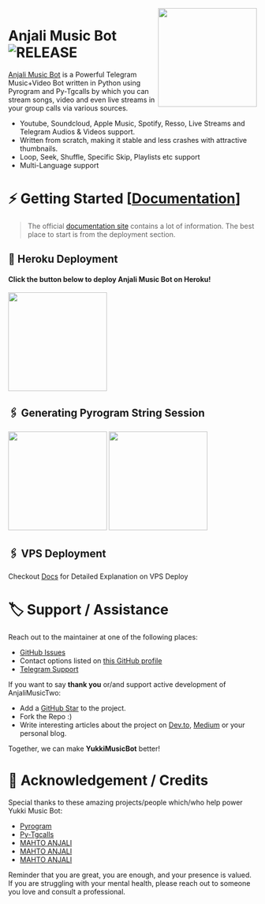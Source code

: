 <img src="https://telegra.ph/file/c0e014ff34f34d1056627.png" align="right" width="200" height="200"/>

# Anjali Music Bot <img src="https://img.shields.io/github/v/release/MAHTO-ANJALI/AnjaliMusicTwo?color=black&logo=github&logoColor=black&style=social" alt="RELEASE">

[Anjali Music Bot](https://github.com/MAHTO-ANJALI/AnjaliMusicTwo) is a Powerful Telegram Music+Video Bot written in Python using Pyrogram and Py-Tgcalls by which you can stream songs, video and even live streams in your group calls via various sources.

* Youtube, Soundcloud, Apple Music, Spotify, Resso, Live Streams and Telegram Audios & Videos support.
* Written from scratch, making it stable and less crashes with attractive thumbnails.
* Loop, Seek, Shuffle, Specific Skip, Playlists etc support
* Multi-Language support


# ⚡️ Getting Started [[Documentation](https://notreallyshikhar.gitbook.io/AnjaliMusicTwo/)]

> The official [documentation site](https://notreallyshikhar.gitbook.io/AnjaliMusicTwo/) contains a lot of information. The best place to start is from the deployment section.

## 🚀 Heroku Deployment

<h4>Click the button below to deploy Anjali Music Bot on Heroku!</h4>    
<a href="https://dashboard.heroku.com/new?template=https://github.com/MAHTO-ANJALI/AnjaliMusicTwo"><img src="https://img.shields.io/badge/Deploy%20To%20Heroku-blueviolet?style=for-the-badge&logo=heroku" width="200""/></a>


## 🖇 Generating Pyrogram String Session

<p>
<a href="https://replit.com/@AnjalixSessionxBot/ANJALI-STRING-BOT"><img src="https://img.shields.io/badge/Generate%20On%20Repl-blueviolet?style=for-the-badge&logo=appveyor" width="200""/></a>
<a href="https://t.me/AnjalixSessionxBot"><img src="https://img.shields.io/badge/TG%20String%20Gen%20Bot-blueviolet?style=for-the-badge&logo=appveyor" width="200""/></a>
</p>

## 🖇 VPS Deployment

Checkout [Docs](https://notreallyshikhar.gitbook.io/AnjaliMusicTwo/deployment/local-hosting-or-vps) for Detailed Explanation on VPS Deploy


# 🏷 Support / Assistance

Reach out to the maintainer at one of the following places:

- [GitHub Issues](https://github.com/MAHTO-ANJALI/AnjaliMusicTwo/issues/new?assignees=&labels=question&template=SUPPORT_QUESTION.md&title=support%3A+)
- Contact options listed on [this GitHub profile](https://github.com/MAHTO-ANJALI)
- [Telegram Support](https://t.me/ANJALIxWORLD)

If you want to say **thank you** or/and support active development of AnjaliMusicTwo:

- Add a [GitHub Star](https://github.com/MAHTO-ANJALI/AnjaliMusicTwo) to the project.
- Fork the Repo :)
- Write interesting articles about the project on [Dev.to](https://dev.to/), [Medium](https://medium.com/) or your personal blog.

Together, we can make **YukkiMusicBot** better!
# 📑 Acknowledgement / Credits

Special thanks to these amazing projects/people which/who help power Yukki Music Bot:

- [Pyrogram](https://github.com/pyrogram/pyrogram)
- [Py-Tgcalls](https://github.com/pytgcalls/pytgcalls)
- [MAHTO ANJALI](https://github.com/MAHTO-ANJALI)
- [MAHTO ANJALI](https://github.com/MAHTO-ANJALI)
- [MAHTO ANJALI](https://github.com/MAHTO-ANJALI)


Reminder that you are great, you are enough, and your presence is valued. If you are struggling with your mental health, please reach out to someone you love and consult a professional.
